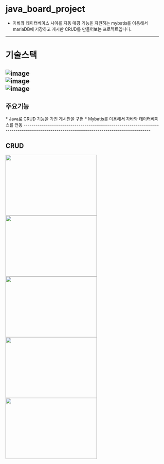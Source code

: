 # java_board_project
* 자바와 데이터베이스 사이를 자동 매핑 기능을 지원하는 mybatis를 이용해서 mariaDB에 저장하고 게시판 CRUD를 만들어보는 프로젝트입니다.<br>
-----------------------------------------------------------------------------------------------------------------------------------------------
# 기술스택<br>
![image](https://github.com/Jaehyuk-96/java_board_project/assets/145963663/b5061fc7-7708-48cb-8d5f-77ece6976f20)<br>
![image](https://github.com/Jaehyuk-96/java_board_project/assets/145963663/f0a53ea5-cc17-4a17-a5d9-8aef761f5932)<br>
![image](https://github.com/Jaehyuk-96/java_board_project/assets/145963663/a4c9afc5-30fe-44ed-b9af-3a2af679c328)<br>
-----------------------------------------------------------------------------------------------------------------------------------------------
<h2>주요기능</h2>
* Java로 CRUD 기능을 가진 게시판을 구현
* Mybatis를 이용해서 자바와 데이터베이스를 연동
-----------------------------------------------------------------------------------------------------------------------------------------------
<h2>CRUD</h2>
<img src="https://github.com/Jaehyuk-96/java_board_project/assets/145963663/73c5bd66-9c49-4f37-a4dd-c0f42603e676" height="200px"  width="300px"/>
<img src="https://github.com/Jaehyuk-96/java_board_project/assets/145963663/df13d800-0fb0-4c52-9218-5404141de2f3" height="200px"  width="300px"/>
<img src="https://github.com/Jaehyuk-96/java_board_project/assets/145963663/4bcd8d50-4163-4607-b1cd-893a8b49b28b" height="200px"  width="300px"/>
<img src="https://github.com/Jaehyuk-96/java_board_project/assets/145963663/e094607b-85b0-4225-aca5-1a0be2af64a1" height="200px"  width="300px"/>
<img src="https://github.com/Jaehyuk-96/java_board_project/assets/145963663/4809a216-7222-4596-8451-ce62ebe605f4" height="200px"  width="300px"/>








